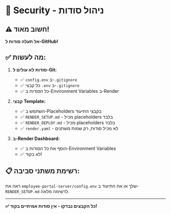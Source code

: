 # 🔐 Security - ניהול סודות

## ⚠️ חשוב מאוד!

**אל תעלה סודות ל-GitHub!**

## ✅ מה לעשות:

1. **סודות לא עולים ל-Git:**
   - ✅ `config.env` ב-`.gitignore`
   - ✅ כל קבצי `.env` ב-`.gitignore`
   - ✅ כל הסודות ב-Environment Variables ב-Render

2. **קבצי Template:**
   - ✅ השתמש ב-Placeholders בקבצי התיעוד
   - ✅ `RENDER_SETUP.md` - מכיל placeholders בלבד
   - ✅ `RENDER_DEPLOY.md` - מכיל placeholders בלבד
   - ✅ `render.yaml` - לא מכיל סודות, רק שמות משתנים

3. **ב-Render Dashboard:**
   - ✅ הוסף את כל הסודות ב-Environment Variables
   - ✅ לא בקוד!

## 📋 רשימת משתני סביבה:

ראה את `employee-portal-server/config.env` שלך או את התיעוד ב-`RENDER_SETUP.md` לרשימה מלאה.

---

**✅ כל הקבצים נבדקו - אין סודות אמיתיים בקוד!**

